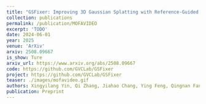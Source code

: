 ```yaml
---
title: "GSFixer: Improving 3D Gaussian Splatting with Reference-Guided Video Diffusion Priors"
collection: publications
permalink: /publication/MOFAVIDEO
excerpt: 'TODO'
date: 2024-06-01
year: 2025
venue: 'ArXiv'
arxiv: 2508.09667
is_show: Ture
arxiv_url: https://www.arxiv.org/abs/2508.09667
code: https://github.com/GVCLab/GSFixer
project: https://github.com/GVCLab/GSFixer
teaser: ./images/mofavideo.gif
authors: Xingyilang Yin, Qi Zhang, Jiahao Chang, Ying Feng, Qingnan Fan, Xi Yang, Chi-Man Pun📮, Huaqi Zhang, <b>Xiaodong Cun</b>📮
publication: Preprint
---
```


